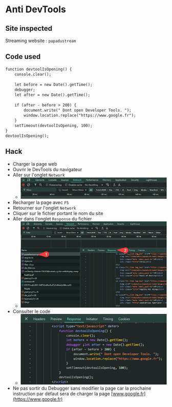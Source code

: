 # Anti DevTools
## Site inspected
Streaming website : `papadustream`

## Code used
```
function devtoolIsOpening() {
    console.clear();

    let before = new Date().getTime();
    debugger;
    let after = new Date().getTime();

    if (after - before > 200) {
        document.write(" Dont open Developer Tools. ");
        window.location.replace("https://www.google.fr");
    }
    setTimeout(devtoolIsOpening, 100);
}
devtoolIsOpening();
```

## Hack
- Charger la page web
- Ouvrir le DevTools du navigateur
- Aller sur l'onglet `Network`
  - ![alt text](https://github.com/Altherneum/.github/blob/main/note/assets/images/devToolsNetwork.png?raw=true)
- Recharger la page avec `F5`
- Retourner sur l'onglet `Network`
- Cliquer sur le fichier portant le nom du site
- Aller dans l'onglet `Response` du fichier
  - ![alt text](https://github.com/Altherneum/.github/blob/main/note/assets/images/devToolsNetworkSeePage.png?raw=true)
- Consulter le code
  - ![alt text](https://github.com/Altherneum/.github/blob/main/note/assets/images/DevToolsNetworkSeeCode.png?raw=true)
- Ne pas sortir du Debugger sans modifier la page car la prochaine instruction par défaut sera de charger la page [www.google.fr](https://www.google.fr)